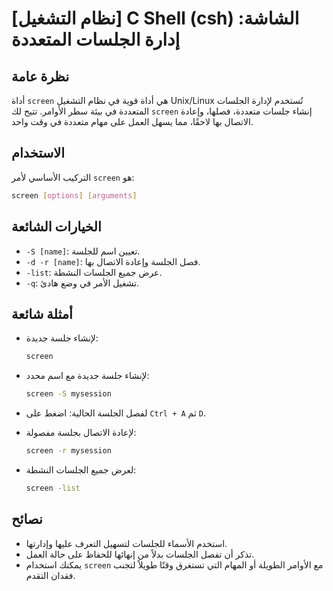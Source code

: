 # [نظام التشغيل] C Shell (csh) الشاشة: إدارة الجلسات المتعددة

## نظرة عامة
أداة `screen` هي أداة قوية في نظام التشغيل Unix/Linux تُستخدم لإدارة الجلسات المتعددة في بيئة سطر الأوامر. تتيح لك `screen` إنشاء جلسات متعددة، فصلها، وإعادة الاتصال بها لاحقًا، مما يسهل العمل على مهام متعددة في وقت واحد.

## الاستخدام
التركيب الأساسي لأمر `screen` هو:

```bash
screen [options] [arguments]
```

## الخيارات الشائعة
- `-S [name]`: تعيين اسم للجلسة.
- `-d -r [name]`: فصل الجلسة وإعادة الاتصال بها.
- `-list`: عرض جميع الجلسات النشطة.
- `-q`: تشغيل الأمر في وضع هادئ.

## أمثلة شائعة
- لإنشاء جلسة جديدة:
  ```bash
  screen
  ```

- لإنشاء جلسة جديدة مع اسم محدد:
  ```bash
  screen -S mysession
  ```

- لفصل الجلسة الحالية:
  اضغط على `Ctrl + A` ثم `D`.

- لإعادة الاتصال بجلسة مفصولة:
  ```bash
  screen -r mysession
  ```

- لعرض جميع الجلسات النشطة:
  ```bash
  screen -list
  ```

## نصائح
- استخدم الأسماء للجلسات لتسهيل التعرف عليها وإدارتها.
- تذكر أن تفصل الجلسات بدلاً من إنهائها للحفاظ على حالة العمل.
- يمكنك استخدام `screen` مع الأوامر الطويلة أو المهام التي تستغرق وقتًا طويلاً لتجنب فقدان التقدم.